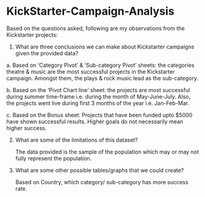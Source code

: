 # KickStarter-Campaign-Analysis
Based on the questions asked, following are my observations from the Kickstarter projects:

1.	What are three conclusions we can make about Kickstarter campaigns given the provided data?

  a.	Based on ‘Category Pivot’ & ‘Sub-category Pivot’ sheets: the categories theatre & music are the most successful projects in the Kickstarter campaign. Amongst them, the plays & rock music lead as the sub-category.
  
  b.	Based on the ‘Pivot Chart line’ sheet: the projects are most successful during summer time-frame i.e. during the month of May-June-July. Also, the projects went live during first 3 months of the year i.e. Jan-Feb-Mar.
  
  c.	Based on the Bonus sheet: Projects that have been funded upto $5000 have shown successful results. Higher goals do not necessarily mean higher success.
  
2.	What are some of the limitations of this dataset?

    The data provided is the sample of the population which may or may not fully represent the population.
    
3.	What are some other possible tables/graphs that we could create?

  	Based on Country, which category/ sub-category has more success rate. 
